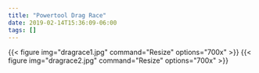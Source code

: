 ```yaml
---
title: "Powertool Drag Race"
date: 2019-02-14T15:36:09-06:00
tags: []
---
```


{{< figure img="dragrace1.jpg" command="Resize" options="700x" >}}
{{< figure img="dragrace2.jpg" command="Resize" options="700x" >}}